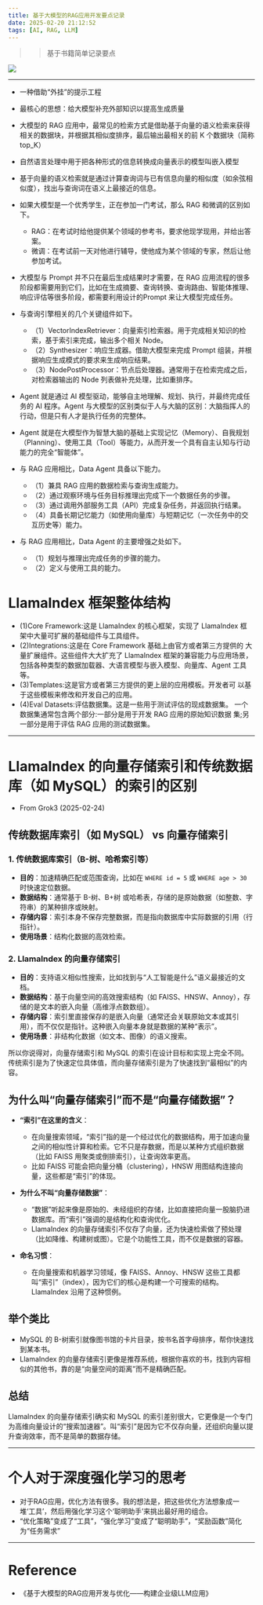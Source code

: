```yaml
---
title: 基于大模型的RAG应用开发要点记录
date: 2025-02-20 21:12:52
tags: [AI, RAG, LLM]
---
```


>> 基于书籍简单记录要点


![](20250220-基于大模型的RAG应用开发要点记录/RAG.png)

---

+ 一种借助“外挂”的提示工程
+ 最核心的思想：给大模型补充外部知识以提高生成质量
+ 大模型的 RAG 应用中，最常见的检索方式是借助基于向量的语义检索来获得相关的数据块，并根据其相似度排序，最后输出最相关的前 K 个数据块（简称top_K）
+ 自然语言处理中用于把各种形式的信息转换成向量表示的模型叫嵌入模型
+ 基于向量的语义检索就是通过计算查询词与已有信息向量的相似度（如余弦相似度），找出与查询词在语义上最接近的信息。
+ 如果大模型是一个优秀学生，正在参加一门考试，那么 RAG 和微调的区别如下。
    - RAG：在考试时给他提供某个领域的参考书，要求他现学现用，并给出答案。
    - 微调：在考试前一天对他进行辅导，使他成为某个领域的专家，然后让他参加考试。
+ 大模型与 Prompt 并不只在最后生成结果时才需要，在 RAG 应用流程的很多阶段都需要用到它们，比如在生成摘要、查询转换、查询路由、智能体推理、响应评估等很多阶段，都需要利用设计的Prompt 来让大模型完成任务。

+ 与查询引擎相关的几个关键组件如下。
    - （1）VectorIndexRetriever：向量索引检索器。用于完成相关知识的检索，基于索引来完成，输出多个相关 Node。
    - （2）Synthesizer：响应生成器。借助大模型来完成 Prompt 组装，并根据响应生成模式的要求来生成响应结果。
    - （3）NodePostProcessor：节点后处理器。通常用于在检索完成之后，对检索器输出的 Node 列表做补充处理，比如重排序。

+ Agent 就是通过 AI 模型驱动，能够自主地理解、规划、执行，并最终完成任务的 AI 程序。Agent 与大模型的区别类似于人与大脑的区别：大脑指挥人的行动，但是只有人才是执行任务的完整体。    
+ Agent 就是在大模型作为智慧大脑的基础上实现记忆（Memory）、自我规划（Planning）、使用工具（Tool）等能力，从而开发一个具有自主认知与行动能力的完全“智能体”。
+ 与 RAG 应用相比，Data Agent 具备以下能力。
    - （1）兼具 RAG 应用的数据检索与查询生成能力。
    - （2）通过观察环境与任务目标推理出完成下一个数据任务的步骤。
    - （3）通过调用外部服务工具（API）完成复杂任务，并返回执行结果。
    - （4）具备长期记忆能力（如使用向量库）与短期记忆（一次任务中的交互历史等）能力。
+ 与 RAG 应用相比，Data Agent 的主要增强之处如下。
    - （1）规划与推理出完成任务的步骤的能力。
    - （2）定义与使用工具的能力。   


# LlamaIndex 框架整体结构
+ (1)Core Framework:这是 LlamaIndex 的核心框架，实现了 LlamaIndex 框 架中大量可扩展的基础组件与工具组件。
+ (2)Integrations:这是在 Core Framework 基础上由官方或者第三方提供的 大量扩展组件。这些组件大大扩充了 LlamaIndex 框架的兼容能力与应用场景， 包括各种类型的数据加载器、大语言模型与嵌入模型、向量库、Agent 工具等。
+ (3)Templates:这是官方或者第三方提供的更上层的应用模板。开发者可 以基于这些模板来修改和开发自己的应用。
+ (4)Eval Datasets:评估数据集。这是一些用于测试评估的现成数据集。 一个数据集通常包含两个部分:一部分是用于开发 RAG 应用的原始知识数据 集;另一部分是用于评估 RAG 应用的测试数据集。

----

# LlamaIndex 的向量存储索引和传统数据库（如 MySQL）的索引的区别
+ From Grok3 (2025-02-24)

## 传统数据库索引（如 MySQL） vs 向量存储索引

### 1. 传统数据库索引（B-树、哈希索引等）
- **目的**：加速精确匹配或范围查询，比如在 `WHERE id = 5` 或 `WHERE age > 30` 时快速定位数据。
- **数据结构**：通常基于 B-树、B+树 或哈希表，存储的是原始数据（如整数、字符串）的某种排序或映射。
- **存储内容**：索引本身不保存完整数据，而是指向数据库中实际数据的引用（行指针）。
- **使用场景**：结构化数据的高效检索。

### 2. LlamaIndex 的向量存储索引
- **目的**：支持语义相似性搜索，比如找到与“人工智能是什么”语义最接近的文档。
- **数据结构**：基于向量空间的高效搜索结构（如 FAISS、HNSW、Annoy），存储的是文本的嵌入向量（高维浮点数数组）。
- **存储内容**：索引里直接保存的是嵌入向量（通常还会关联原始文本或其引用），而不仅仅是指针。这种嵌入向量本身就是数据的某种“表示”。
- **使用场景**：非结构化数据（如文本、图像）的语义搜索。

所以你说得对，向量存储索引和 MySQL 的索引在设计目标和实现上完全不同。传统索引是为了快速定位具体值，而向量存储索引是为了快速找到“最相似”的内容。

## 为什么叫“向量存储索引”而不是“向量存储数据”？

- **“索引”在这里的含义**：
  - 在向量搜索领域，“索引”指的是一个经过优化的数据结构，用于加速向量之间的相似性计算和检索。它不只是存数据，而是以某种方式组织数据（比如 FAISS 用聚类或倒排索引），让查询效率更高。
  - 比如 FAISS 可能会把向量分桶（clustering），HNSW 用图结构连接向量，这些都是“索引”的体现。

- **为什么不叫“向量存储数据”**：
  - “数据”听起来像是原始的、未经组织的存储，比如直接把向量一股脑扔进数据库。而“索引”强调的是结构化和查询优化。
  - LlamaIndex 的向量存储索引不仅存了向量，还为快速检索做了预处理（比如降维、构建树或图）。它是个功能性工具，而不仅是数据的容器。

- **命名习惯**：
  - 在向量搜索和机器学习领域，像 FAISS、Annoy、HNSW 这些工具都叫“索引”（index），因为它们的核心是构建一个可搜索的结构。LlamaIndex 沿用了这种惯例。

## 举个类比
- MySQL 的 B-树索引就像图书馆的卡片目录，按书名首字母排序，帮你快速找到某本书。
- LlamaIndex 的向量存储索引更像是推荐系统，根据你喜欢的书，找到内容相似的其他书，靠的是“向量空间的距离”而不是精确匹配。

## 总结
LlamaIndex 的向量存储索引确实和 MySQL 的索引差别很大，它更像是一个专门为高维向量设计的“搜索加速器”。叫“索引”是因为它不仅存向量，还组织向量以提升查询效率，而不是简单的数据存储。

---

# 个人对于深度强化学习的思考
+ 对于RAG应用，优化方法有很多。我的想法是，把这些优化方法想象成一堆‘工具’，然后用强化学习这个‘聪明助手’来挑出最好用的组合。
+ “优化策略”变成了“工具”，“强化学习”变成了“聪明助手”，“奖励函数”简化为“任务需求”

---

# Reference
+ 《基于大模型的RAG应用开发与优化——构建企业级LLM应用》